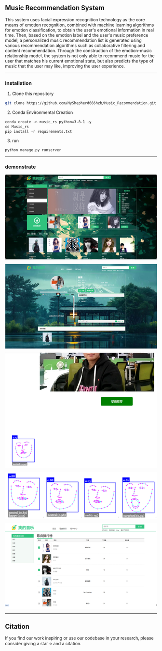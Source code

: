 ## Music Recommendation System

This system uses facial expression recognition technology as the core means of emotion recognition, combined with machine learning algorithms for emotion classification, to obtain the user's emotional information in real time. Then, based on the emotion label and the user's music preference model, a personalized music recommendation list is generated using various recommendation algorithms such as collaborative filtering and content recommendation. Through the construction of the emotion-music relationship model, the system is not only able to recommend music for the user that matches his current emotional state, but also predicts the type of music that the user may like, improving the user experience.

***

### Installation
1. Clone this repository
```bash
git clone https://github.com/MyShepherd666hzb/Music_Recommendation.git
```

2. Conda Environmental Creation
```Shell
conda create -n music_rs python=3.8.1 -y
cd Music_rs
pip install -r requirements.txt
```

3. run
```
python manage.py runserver
```
***

### demonstrate
<p align="center"> <img src='/readme_static/f2.png' align="center" > </p>
<p align="center"> <img src='/readme_static/f3.png' align="center" > </p>
<p align="center"> <img src='/readme_static/f4.png' align="center" > </p>
<p align="center"> <img src='/readme_static/f1.png' align="center" > </p>
<p align="center"> <img src='/readme_static/f5.png' align="center" > </p>

***

## Citation

If you find our work inspiring or use our codebase in your research, please consider giving a star ⭐ and a citation.




